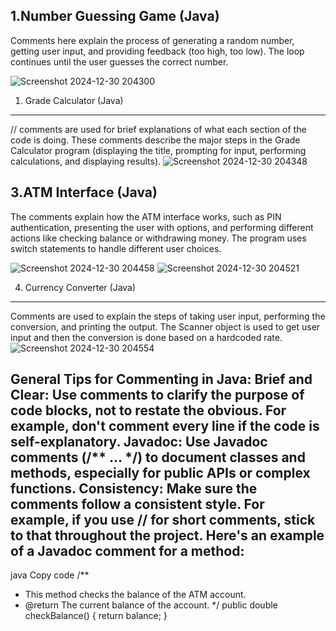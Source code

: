 1.Number Guessing Game (Java)
----------------------------
Comments here explain the process of generating a random number, getting user input, and providing feedback (too high, too low).
The loop continues until the user guesses the correct number.

![Screenshot 2024-12-30 204300](https://github.com/user-attachments/assets/fe01f7e1-1a55-46c9-b110-f8673c43ee86)
1. Grade Calculator (Java)
-----------------------
   // comments are used for brief explanations of what each section of the code is doing.
These comments describe the major steps in the Grade Calculator program (displaying the title, prompting for input, performing calculations, and displaying results).
![Screenshot 2024-12-30 204348](https://github.com/user-attachments/assets/7304b797-235e-4dae-8ec3-1321638b2ac2)

3.ATM Interface (Java)
----------------------------
The comments explain how the ATM interface works, such as PIN authentication, presenting the user with options, and performing different actions like checking balance or withdrawing money.
The program uses switch statements to handle different user choices.

![Screenshot 2024-12-30 204458](https://github.com/user-attachments/assets/5259dfa1-a1d7-4109-95b7-76d4caea9968)
![Screenshot 2024-12-30 204521](https://github.com/user-attachments/assets/f4d04969-33af-4622-9678-c9dad520a447)

4. Currency Converter (Java)
-------------------------------
   Comments are used to explain the steps of taking user input, performing the conversion, and printing the output.
The Scanner object is used to get user input and then the conversion is done based on a hardcoded rate.
![Screenshot 2024-12-30 204554](https://github.com/user-attachments/assets/caf07a0e-438f-48ec-90d0-dc0c783643f3)

General Tips for Commenting in Java:
Brief and Clear: Use comments to clarify the purpose of code blocks, not to restate the obvious. For example, don't comment every line if the code is self-explanatory.
Javadoc: Use Javadoc comments (/** ... */) to document classes and methods, especially for public APIs or complex functions.
Consistency: Make sure the comments follow a consistent style. For example, if you use // for short comments, stick to that throughout the project.
Here's an example of a Javadoc comment for a method:
-------------------------------------------
java
Copy code
/**
 * This method checks the balance of the ATM account.
 * @return The current balance of the account.
 */
public double checkBalance() {
    return balance;
}

